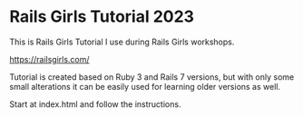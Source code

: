 # Rails Girls Tutorial 2023
This is Rails Girls Tutorial I use during Rails Girls workshops.

https://railsgirls.com/

Tutorial is created based on Ruby 3 and Rails 7 versions, but with only some small alterations it can be easily 
used for learning older versions as well.

Start at index.html and follow the instructions.
